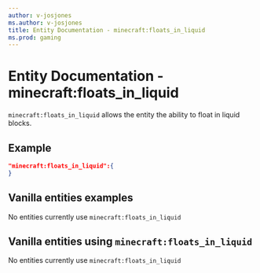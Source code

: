 ```yaml
---
author: v-josjones
ms.author: v-josjones
title: Entity Documentation - minecraft:floats_in_liquid
ms.prod: gaming
---
```


# Entity Documentation -  minecraft:floats_in_liquid

`minecraft:floats_in_liquid` allows the entity the ability to float in liquid blocks.

## Example

```json
"minecraft:floats_in_liquid":{
}
```

## Vanilla entities examples

No entities currently use `minecraft:floats_in_liquid`

## Vanilla entities using `minecraft:floats_in_liquid`

No entities currently use `minecraft:floats_in_liquid`
